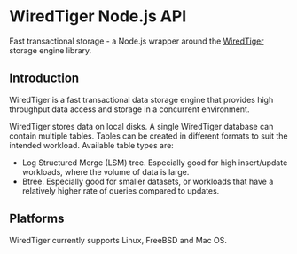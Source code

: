 WiredTiger Node.js API
===============

Fast transactional storage - a Node.js wrapper around the
[WiredTiger](http://wiredtiger.com) storage engine library.

Introduction
------------

WiredTiger is a fast transactional data storage engine that provides
high throughput data access and storage in a concurrent environment.

WiredTiger stores data on local disks. A single WiredTiger database can
contain multiple tables. Tables can be created in different formats to suit
the intended workload. Available table types are:
 * Log Structured Merge (LSM) tree. Especially good for high insert/update
   workloads, where the volume of data is large.
 * Btree. Especially good for smaller datasets, or workloads that have a
   relatively higher rate of queries compared to updates.

Platforms
---------

WiredTiger currently supports Linux, FreeBSD and Mac OS.

